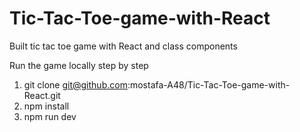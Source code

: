 # Tic-Tac-Toe-game-with-React
Built tic tac toe game with React and class components

Run the game locally step by step

1. git clone git@github.com:mostafa-A48/Tic-Tac-Toe-game-with-React.git
2. npm install
3. npm run dev

